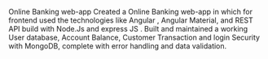 Online Banking web-app 
Created a  Online Banking web-app
in which for frontend used the technologies  like  Angular , Angular Material, 
and REST API  build with  Node.Js and express JS . 
Built and maintained a working User database, Account Balance, Customer 
Transaction and login Security with MongoDB, complete with error handling and data validation.
